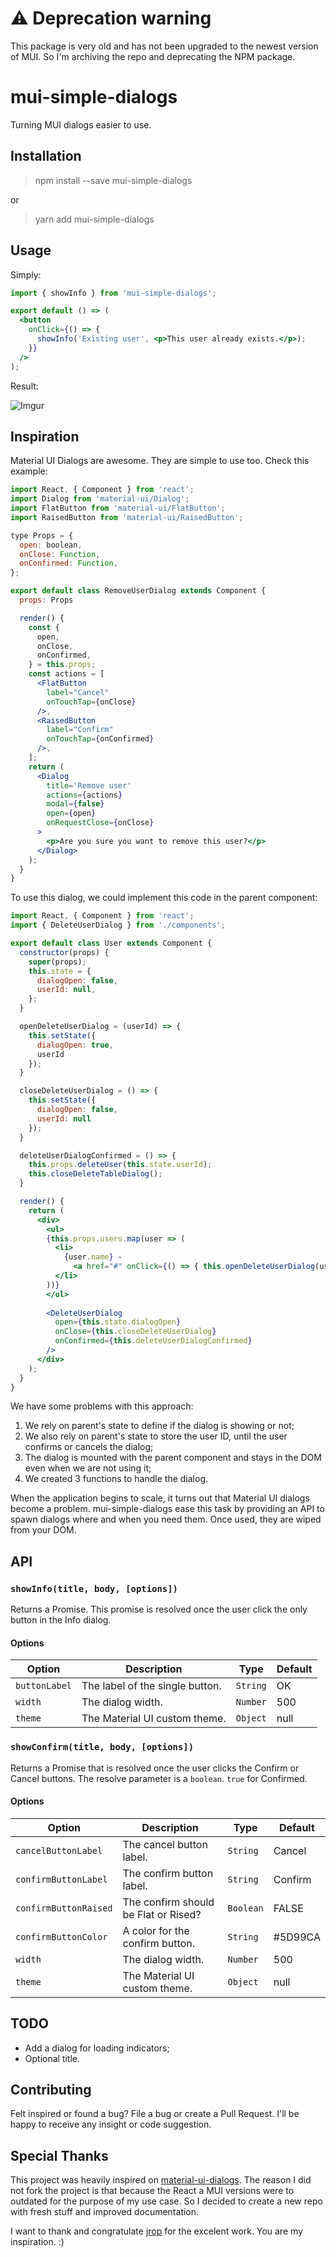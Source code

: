 # ⚠️ Deprecation warning

This package is very old and has not been upgraded to the newest version of MUI. So I'm archiving the repo and deprecating the NPM package.

# mui-simple-dialogs
Turning MUI dialogs easier to use.

## Installation
> npm install --save mui-simple-dialogs

or

> yarn add mui-simple-dialogs

## Usage

Simply:

```jsx
import { showInfo } from 'mui-simple-dialogs';

export default () => (
  <button
    onClick={() => {
      showInfo('Existing user', <p>This user already exists.</p>);
    }}
  />
);
```

Result:

![Imgur](http://i.imgur.com/cextWtj.png)

## Inspiration

Material UI Dialogs are awesome. They are simple to use too. Check this example:

```jsx
import React, { Component } from 'react';
import Dialog from 'material-ui/Dialog';
import FlatButton from 'material-ui/FlatButton';
import RaisedButton from 'material-ui/RaisedButton';

type Props = {
  open: boolean,
  onClose: Function,
  onConfirmed: Function,
};

export default class RemoveUserDialog extends Component {
  props: Props

  render() {
    const {
      open,
      onClose,
      onConfirmed,
    } = this.props;
    const actions = [
      <FlatButton
        label="Cancel"
        onTouchTap={onClose}
      />,
      <RaisedButton
        label="Confirm"
        onTouchTap={onConfirmed}
      />,
    ];
    return (
      <Dialog
        title='Remove user'
        actions={actions}
        modal={false}
        open={open}
        onRequestClose={onClose}
      >
        <p>Are you sure you want to remove this user?</p>
      </Dialog>
    );
  }
}

```

To use this dialog, we could implement this code in the parent component:

```jsx
import React, { Component } from 'react';
import { DeleteUserDialog } from './components';

export default class User extends Component {
  constructor(props) {
    super(props);
    this.state = {
      dialogOpen: false,
      userId: null,
    };
  }

  openDeleteUserDialog = (userId) => {
    this.setState({
      dialogOpen: true,
      userId
    });
  }

  closeDeleteUserDialog = () => {
    this.setState({
      dialogOpen: false,
      userId: null
    });
  }

  deleteUserDialogConfirmed = () => {
    this.props.deleteUser(this.state.userId);
    this.closeDeleteTableDialog();
  }

  render() {
    return (
      <div>
        <ul>
        {this.props.users.map(user => (
          <li>
            {user.name} - 
              <a href="#" onClick={() => { this.openDeleteUserDialog(user.id) }}>Delete</a>
          </li>
        ))}
        </ul>
        
        <DeleteUserDialog
          open={this.state.dialogOpen}
          onClose={this.closeDeleteUserDialog}
          onConfirmed={this.deleteUserDialogConfirmed}
        />
      </div>
    );
  }
}
```

We have some problems with this approach:

1. We rely on parent's state to define if the dialog is showing or not;
2. We also rely on parent's state to store the user ID, until the user confirms or cancels the dialog;
3. The dialog is mounted with the parent component and stays in the DOM even when we are not using it;
4. We created 3 functions to handle the dialog.

When the application begins to scale, it turns out that Material UI dialogs become a problem. mui-simple-dialogs ease this task by providing an API to spawn dialogs where and when you need them. Once used, they are wiped from your DOM.

## API

### `showInfo(title, body, [options])`

Returns a Promise. This promise is resolved once the user click the only button in the Info dialog.

#### Options

**Option**|**Description**|**Type**|**Default**
-----|-----|-----|-----
`buttonLabel`|The label of the single button.|`String`|OK
`width`|The dialog width.|`Number`|500
`theme`|The Material UI custom theme.|`Object`|null

### `showConfirm(title, body, [options])`

Returns a Promise that is resolved once the user clicks the Confirm or Cancel buttons. The resolve parameter is a `boolean`. `true` for Confirmed.

#### Options

**Option**|**Description**|**Type**|**Default**
-----|-----|-----|-----
`cancelButtonLabel`|The cancel button label.|`String`|Cancel
`confirmButtonLabel`|The confirm button label.|`String`|Confirm
`confirmButtonRaised`|The confirm should be Flat or Rised?|`Boolean`|FALSE
`confirmButtonColor`|A color for the confirm button.|`String`|#5D99CA
`width`|The dialog width.|`Number`|500
`theme`|The Material UI custom theme.|`Object`|null

## TODO

- Add a dialog for loading indicators;
- Optional title.

## Contributing

Felt inspired or found a bug? File a bug or create a Pull Request. I'll be happy to receive any insight or code suggestion.

## Special Thanks

This project was heavily inspired on [material-ui-dialogs](https://github.com/jrop/material-ui-dialogs). The reason I did not fork the project is that because the React a MUI versions were to outdated for the purpose of my use case. So I decided to create a new repo with fresh stuff and improved documentation.

I want to thank and congratulate [jrop](https://github.com/jrop) for the excelent work. You are my inspiration. :)
